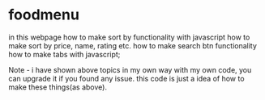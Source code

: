 # foodmenu
in this webpage
  how to make sort by functionality with javascript
  how to make sort by price, name, rating etc.
  how to make search btn functionality
  how to make tabs with javascript;
  

Note - i have shown above topics in my own way with my own code, you can upgrade it if you found any issue. this code is just a idea of how to make these things(as above).
